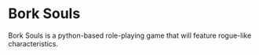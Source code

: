 # Bork Souls

Bork Souls is a python-based role-playing game that will feature rogue-like characteristics.
